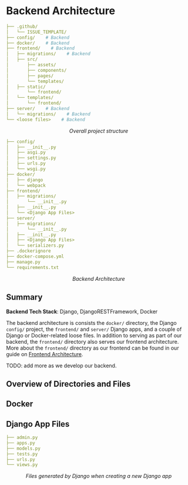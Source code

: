 # Backend Architecture

```yml
├── .github/
│   └── ISSUE_TEMPLATE/
├── config/    # Backend
├── docker/    # Backend
├── frontend/    # Backend
│   ├── migrations/    # Backend
│   ├── src/
│       ├── assets/
│       ├── components/
│       ├── pages/
│       └── templates/
│   ├── static/
│       └── frontend/
│   └── templates/
│       └── frontend/
├── server/    # Backend
│   └── migrations/    # Backend
└── <loose files>    # Backend
```
*<p style="text-align: center;">Overall project structure</p>*

```yml
├── config/
│   ├── __init__.py
│   ├── asgi.py
│   ├── settings.py
│   ├── urls.py
│   └── wsgi.py
├── docker/
│   ├── django
│   └── webpack
├── frontend/
│   ├── migrations/
│       └── __init__.py
│   ├── __init__.py
│   └── <Django App Files>
├── server/
│   ├── migrations/
│       └── __init__.py
│   ├── __init__.py
│   ├── <Django App Files>
│   └── serializers.py
├── .dockerignore
├── docker-compose.yml
├── manage.py 
└── requirements.txt 
```
*<p style="text-align: center;">Backend Architecture</p>*

## Summary

**Backend Tech Stack**: Django, DjangoRESTFramework, Docker

The backend architecture is consists the `docker/` directory, the Django `config/` project, the `frontend/` and `server/` Django apps, and a couple of Django or Docker-related loose files. In addition to serving as part of our backend, the `frontend/` directory also serves our frontend architecture. More about the `frontend/` directory as our frontend can be found in our guide on [Frontend Architecture](../../developer/frontend/).

TODO: add more as we develop our backend.

## Overview of Directories and Files

## Docker



## Django App Files

```yml
├── admin.py
├── apps.py
├── models.py
├── tests.py
├── urls.py
└── views.py
```
*<p style="text-align: center;">Files generated by Django when creating a new Django app</p>*
